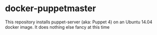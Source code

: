 # docker-puppetmaster

This repository installs puppet-server (aka: Puppet 4) on an Ubuntu 14.04 docker image. It does nothing else fancy at this time
